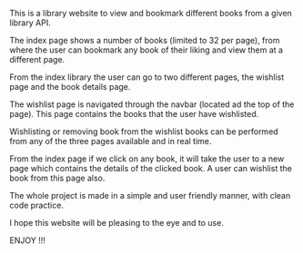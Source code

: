 This is a library website to view and bookmark different books from a given library API.

The index page shows a number of books (limited to 32 per page), from where the user can bookmark any book of their liking and view them at a different page. 

From the index library the user can go to two different pages, the wishlist page and the book details page. 

The wishlist page is navigated through the navbar (located ad the top of the page).  This page contains the books that the user have wishlisted. 

Wishlisting or removing book from the wishlist books can be performed from any of the three pages available and in real time.

From the index page if we click on any book, it will take the user to a new page which contains the details of the clicked book. A user can wishlist the book from this page also.

The whole project is made in a simple and user friendly manner, with clean code practice. 

I hope this website will be pleasing to the eye and to use.

ENJOY !!!
